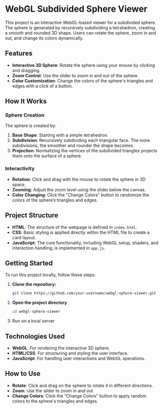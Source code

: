 # WebGL Subdivided Sphere Viewer

This project is an interactive WebGL-based viewer for a subdivided sphere. The sphere is generated by recursively subdividing a tetrahedron, creating a smooth and rounded 3D shape. Users can rotate the sphere, zoom in and out, and change its colors dynamically.

## Features

- **Interactive 3D Sphere**: Rotate the sphere using your mouse by clicking and dragging.
- **Zoom Control**: Use the slider to zoom in and out of the sphere.
- **Color Customization**: Change the colors of the sphere's triangles and edges with a click of a button.

## How It Works

### Sphere Creation

The sphere is created by:
1. **Base Shape**: Starting with a simple tetrahedron.
2. **Subdivision**: Recursively subdividing each triangular face. The more subdivisions, the smoother and rounder the shape becomes.
3. **Projection**: Normalizing the vertices of the subdivided triangles projects them onto the surface of a sphere.

### Interactivity

- **Rotation**: Click and drag with the mouse to rotate the sphere in 3D space.
- **Zooming**: Adjust the zoom level using the slider below the canvas.
- **Color Changing**: Click the "Change Colors" button to randomize the colors of the sphere’s triangles and edges.

## Project Structure

- **HTML**: The structure of the webpage is defined in `index.html`.
- **CSS**: Basic styling is applied directly within the HTML file to create a card layout.
- **JavaScript**: The core functionality, including WebGL setup, shaders, and interaction handling, is implemented in `app.js`.

## Getting Started

To run this project locally, follow these steps:

1. **Clone the repository:**

   ```bash
   git clone https://github.com/your-username/webgl-sphere-viewer.git
   ```

2. **Open the project directory**

   ```bash
   cd webgl-sphere-viewer
   ```

3. Run on a local server 

## Technologies Used

- **WebGL**: For rendering the interactive 3D sphere.
- **HTML/CSS**: For structuring and styling the user interface.
- **JavaScript**: For handling user interactions and WebGL operations.

## How to Use

- **Rotate**: Click and drag on the sphere to rotate it in different directions.
- **Zoom**: Use the slider to zoom in and out.
- **Change Colors**: Click the "Change Colors" button to apply random colors to the sphere's triangles and edges.